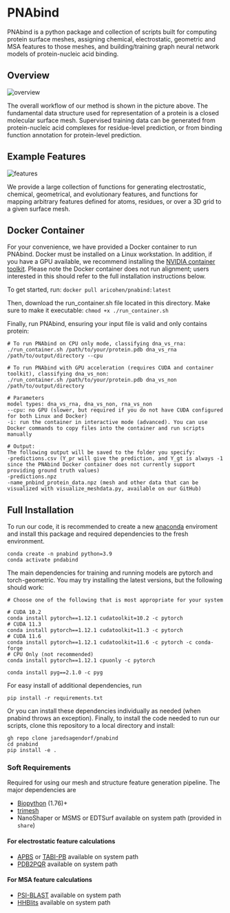 # PNAbind
PNAbind is a python package and collection of scripts built for computing protein surface meshes, assigning chemical, electrostatic, geometric and MSA features to those meshes, and building/training graph neural network models of protein-nucleic acid binding.

## Overview
![overview](docs/overview.png)

The overall workflow of our method is shown in the picture above. The fundamental data structure used for representation of a protein is a closed molecular surface mesh. Supervised training data can be generated from protein-nucleic acid complexes for residue-level prediction, or from binding function annotation for protein-level prediction. 

## Example Features
![features](docs/features.png)

We provide a large collection of functions for generating electrostatic, chemical, geometrical, and evolutionary features, and functions for mapping arbitrary features defined for atoms, residues, or over a 3D grid to a given surface mesh.

## Docker Container
For your convenience, we have provided a Docker container to run PNAbind. Docker must be installed on a Linux workstation. In addition, if you have a GPU available, we recommend installing the [NVIDIA container toolkit](https://docs.nvidia.com/datacenter/cloud-native/container-toolkit/latest/install-guide.html). Please note the Docker container does not run alignment; users interested in this should refer to the full installation instructions below.

To get started, run:
`docker pull aricohen/pnabind:latest`

Then, download the run_container.sh file located in this directory. Make sure to make it executable: `chmod +x ./run_container.sh`

Finally, run PNAbind, ensuring your input file is valid and only contains protein:

```
# To run PNAbind on CPU only mode, classifying dna_vs_rna:
./run_container.sh /path/to/your/protein.pdb dna_vs_rna /path/to/output/directory --cpu

# To run PNAbind with GPU acceleration (requires CUDA and container toolkit), classifying dna_vs_non:
./run_container.sh /path/to/your/protein.pdb dna_vs_non /path/to/output/directory

# Parameters
model types: dna_vs_rna, dna_vs_non, rna_vs_non
--cpu: no GPU (slower, but required if you do not have CUDA configured for both Linux and Docker)
-i: run the container in interactive mode (advanced). You can use Docker commands to copy files into the container and run scripts manually

# Output:
The following output will be saved to the folder you specify:
-predictions.csv (Y_pr will give the prediction, and Y_gt is always -1 since the PNAbind Docker container does not currently support providing ground truth values)
-predictions.npz
-name_pnbind_protein_data.npz (mesh and other data that can be visualized with visualize_meshdata.py, available on our GitHub)
```

## Full Installation
To run our code, it is recommended to create a new [anaconda](https://docs.anaconda.com/free/miniconda/) enviroment and install this package and required dependencies to the fresh environment.
```
conda create -n pnabind python=3.9
conda activate pndabind
```
The main dependencies for training and running models are pytorch and torch-geometric. You may try installing the latest versions, but the following should work:

```
# Choose one of the following that is most appropriate for your system

# CUDA 10.2
conda install pytorch==1.12.1 cudatoolkit=10.2 -c pytorch
# CUDA 11.3
conda install pytorch==1.12.1 cudatoolkit=11.3 -c pytorch
# CUDA 11.6
conda install pytorch==1.12.1 cudatoolkit=11.6 -c pytorch -c conda-forge
# CPU Only (not recommended)
conda install pytorch==1.12.1 cpuonly -c pytorch
```

```
conda install pyg==2.1.0 -c pyg
```

For easy install of additional dependencies, run
```
pip install -r requirements.txt
```

Or you can install these dependencies individually as needed (when pnabind throws an exception). Finally, to install the code needed to run our scripts, clone this repository to a local directory and install:

```
gh repo clone jaredsagendorf/pnabind
cd pnabind
pip install -e .
```

### Soft Requirements
Required for using our mesh and structure feature generation pipeline. The major dependencies are
- [Biopython](https://github.com/biopython/biopython) (1.76)+
- [trimesh](https://github.com/mikedh/trimesh) 
- NanoShaper or MSMS or EDTSurf available on system path (provided in `share`)
#### For electrostatic feature calculations
- [APBS](https://apbs.readthedocs.io/en/latest/getting/index.html) or [TABI-PB](https://github.com/Treecodes/TABI-PB) available on system path
- [PDB2PQR](https://pdb2pqr.readthedocs.io/en/latest/getting.html) available on system path
#### For MSA feature calculations
- [PSI-BLAST](https://blast.ncbi.nlm.nih.gov/doc/blast-help/downloadblastdata.html) available on system path
- [HHBlits](https://github.com/soedinglab/hh-suite) available on system path
